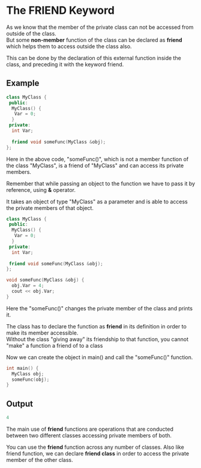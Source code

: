 # The **FRIEND** Keyword  

As we know that the member of the private class can not be accessed from outside of the class.  
But some **non-member** function of the class can be declared as **friend**
which helps them to access outside the class also.  

This can be done by the declaration of this external function inside the class, and preceding it with the keyword friend.   

## Example  

```c++
class MyClass {
 public:
  MyClass() {
   Var = 0;
  }
 private:
  int Var;
    
  friend void someFunc(MyClass &obj);
};

```
Here in the above code,  "someFunc()", which is not a member function of the class "MyClass", is a friend of "MyClass" and can access its private members.

Remember that while passing an object to the function we have to pass it by reference, using **&** operator.  

It takes an object of type "MyClass" as a parameter and is able to access the private members of that object.

```c++
class MyClass {
 public:
  MyClass() {
   Var = 0;
  }
 private:
  int Var;
    
 friend void someFunc(MyClass &obj);
};

void someFunc(MyClass &obj) {
  obj.Var = 4;
  cout << obj.Var;
}
```
Here the "someFunc()" changes the private member of the class and prints it.  

The class has to declare the function as **friend** in its definition in order to make its member accessible.  
Without the class "giving away" its friendship to that function, you cannot "make" a function a friend of to a class

Now we can create the object in main() and call the "someFunc()" function.  

```c++
int main() {
  MyClass obj;
  someFunc(obj);
}

```
## Output

```c++
4
```

The main use of **friend** functions are operations that are conducted between two different classes accessing private members of both.  

You can use the **friend** function across any number of classes. Also like friend function, we can declare **friend class** in order to access the private member of the other class.  